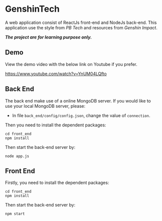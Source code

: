 # GenshinTech

A web application consist of ReactJs front-end and NodeJs back-end. This application use the style from *PB Tech* and resources from *Genshin Impact*. 

***The project are for learning purpose only.***

## Demo

View the demo video with the below link on Youtube if you prefer.

https://www.youtube.com/watch?v=YnUM04LQfto

## Back End

The back end make use of a online MongoDB server. If you would like to use your local MongoDB server, please:

- In file `back_end/config/config.json`, change the value of `connection`.

Then you need to install the dependent packages:

~~~
cd front_end
npm install
~~~

Then start the back-end server by:

~~~
node app.js
~~~

## Front End

Firstly, you need to install the dependent packages:

~~~
cd front_end
npm install
~~~

Then start the back-end server by:

~~~
npm start
~~~